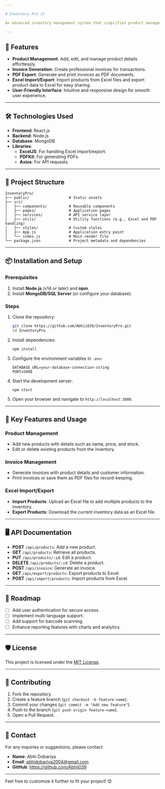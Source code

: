 ```yaml
---

# Inventory Pro 📦

An advanced inventory management system that simplifies product management and invoicing with seamless Excel import/export functionality.

---
```


## 🚀 Features

- **Product Management**: Add, edit, and manage product details effortlessly.  
- **Invoice Generation**: Create professional invoices for transactions.  
- **PDF Export**: Generate and print invoices as PDF documents.  
- **Excel Import/Export**: Import products from Excel files and export product data to Excel for easy sharing.  
- **User-Friendly Interface**: Intuitive and responsive design for smooth user experience.

---

## 🛠️ Technologies Used

- **Frontend**: React.js   
- **Backend**: Node.js 
- **Database**: MongoDB   
- **Libraries**:  
  - **ExcelJS**: For handling Excel import/export.  
  - **PDFKit**: For generating PDFs.  
  - **Axios**: For API requests.  

---

## 📂 Project Structure

```
InventoryPro/
├── public/                  # Static assets
├── src/
│   ├── components/          # Reusable components
│   ├── pages/               # Application pages
│   ├── services/            # API service layer
│   ├── utils/               # Utility functions (e.g., Excel and PDF handling)
│   ├── styles/              # Custom styles
│   ├── App.js               # Application entry point
│   └── index.js             # Main render file
└── package.json             # Project metadata and dependencies
```

---

## 📦 Installation and Setup

### Prerequisites

1. Install **Node.js** (v14 or later) and **npm**.  
2. Install **MongoDB/SQL Server** (or configure your database).  

### Steps

1. Clone the repository:
   ```bash
   git clone https://github.com/Abhii039/InventoryPro.git
   cd InventoryPro
   ```

2. Install dependencies:
   ```bash
   npm install
   ```

3. Configure the environment variables in `.env`:
   ```env
   DATABASE_URL=your-database-connection-string
   PORT=5000
   ```

4. Start the development server:
   ```bash
   npm start
   ```

5. Open your browser and navigate to `http://localhost:3000`.

---

## 🔑 Key Features and Usage

### Product Management

- Add new products with details such as name, price, and stock.  
- Edit or delete existing products from the inventory.

### Invoice Management

- Generate invoices with product details and customer information.  
- Print invoices or save them as PDF files for record-keeping.

### Excel Import/Export

- **Import Products**: Upload an Excel file to add multiple products to the inventory.  
- **Export Products**: Download the current inventory data as an Excel file.

---

## 🖥️ API Documentation

- **POST** `/api/products`: Add a new product.  
- **GET** `/api/products`: Retrieve all products.  
- **PUT** `/api/products/:id`: Edit a product.  
- **DELETE** `/api/products/:id`: Delete a product.  
- **POST** `/api/invoice`: Generate an invoice.  
- **GET** `/api/export/products`: Export products to Excel.  
- **POST** `/api/import/products`: Import products from Excel.  

---

## 🚧 Roadmap

- [ ] Add user authentication for secure access.  
- [ ] Implement multi-language support.  
- [ ] Add support for barcode scanning.  
- [ ] Enhance reporting features with charts and analytics.  

---

## 🛡️ License

This project is licensed under the [MIT License](LICENSE).

---

## 🙌 Contributing

1. Fork the repository.  
2. Create a feature branch (`git checkout -b feature-name`).  
3. Commit your changes (`git commit -m "Add new feature"`).  
4. Push to the branch (`git push origin feature-name`).  
5. Open a Pull Request.

---

## 📧 Contact

For any inquiries or suggestions, please contact:  
- **Name**: Abhi Dobariya
- **Email**: abhidobariya2004@gmail.com  
- **GitHub**: https://github.com/Abhii039

---

Feel free to customize it further to fit your project! 😊
